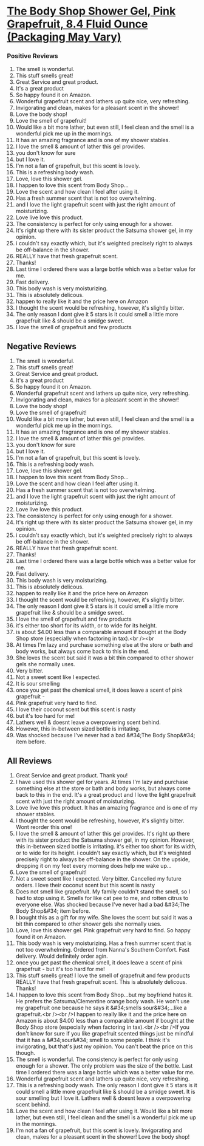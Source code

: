 # [The Body Shop Shower Gel, Pink Grapefruit, 8.4 Fluid Ounce (Packaging May Vary)](https://products.checkmycream.com/products/The-Body-Shop-Shower-Gel-Pink-Grapefruit-8.4-Fluid-Ounce-(Packaging-May-Vary).html)

### Positive Reviews

<ol>
      <li>The smell is wonderful.  </li>
      <li>This stuff smells great!</li>
      <li>Great Service and great product.  </li>
      <li>It&#x27;s a great product</li>
      <li>So happy found it on Amazon.</li>
      <li>Wonderful grapefruit scent and lathers up quite nice, very refreshing.</li>
      <li>Invigorating and clean, makes for a pleasant scent in the shower!</li>
      <li>Love the body shop!</li>
      <li>Love the smell of grapefruit!</li>
      <li>Would like a bit more lather, but even still, I feel clean and the smell is a wonderful pick me up in the mornings.</li>
      <li>It has an amazing fragrance and is one of my shower stables.</li>
      <li>I love the smell &amp; amount of lather this gel provides.  </li>
      <li>you don&#x27;t know for sure</li>
      <li>but I love it.</li>
      <li>I&#x27;m not a fan of grapefruit, but this scent is lovely.</li>
      <li>This is a refreshing body wash.</li>
      <li>Love, love this shower gel.</li>
      <li>I happen to love this scent from Body Shop...</li>
      <li>Love the scent and how clean I feel after using it.  </li>
      <li>Has a fresh summer scent that is not too overwhelming.</li>
      <li>and I love the light grapefruit scent with just the right amount of moisturizing.</li>
      <li>Love live love this product.</li>
      <li>The consistency is perfect for only using enough for a shower.  </li>
      <li>It&#x27;s right up there with its sister product the Satsuma shower gel,  in my opinion.  </li>
      <li>i couldn&#x27;t say exactly which, but it&#x27;s weighted precisely right to always be off-balance in the shower.  </li>
      <li>REALLY have that fresh grapefruit scent.</li>
      <li>Thanks!</li>
      <li>Last time I ordered there was a large bottle which was a better value for me.</li>
      <li>Fast delivery.</li>
      <li>This body wash is very moisturizing.</li>
      <li>This is absolutely delicous.</li>
      <li>happen to really like it and the price here on Amazon</li>
      <li>I thought the scent would be refreshing, however, it&#x27;s slightly bitter.</li>
      <li>The only reason I dont give it 5 stars is it could smell a little more grapefruit like &amp; should be a smidge sweet.</li>
      <li>I love the smell of grapefruit and few products</li>
</ol>


<h2>Negative Reviews</h2>
<ol>
<li> The smell is wonderful.  </li>
<li> This stuff smells great!</li>
<li> Great Service and great product.  </li>
<li> It&#x27;s a great product</li>
<li> So happy found it on Amazon.</li>
<li> Wonderful grapefruit scent and lathers up quite nice, very refreshing.</li>
<li> Invigorating and clean, makes for a pleasant scent in the shower!</li>
<li> Love the body shop!</li>
<li> Love the smell of grapefruit!</li>
<li> Would like a bit more lather, but even still, I feel clean and the smell is a wonderful pick me up in the mornings.</li>
<li> It has an amazing fragrance and is one of my shower stables.</li>
<li> I love the smell &amp; amount of lather this gel provides.  </li>
<li> you don&#x27;t know for sure</li>
<li> but I love it.</li>
<li> I&#x27;m not a fan of grapefruit, but this scent is lovely.</li>
<li> This is a refreshing body wash.</li>
<li> Love, love this shower gel.</li>
<li> I happen to love this scent from Body Shop...</li>
<li> Love the scent and how clean I feel after using it.  </li>
<li> Has a fresh summer scent that is not too overwhelming.</li>
<li> and I love the light grapefruit scent with just the right amount of moisturizing.</li>
<li> Love live love this product.</li>
<li> The consistency is perfect for only using enough for a shower.  </li>
<li> It&#x27;s right up there with its sister product the Satsuma shower gel,  in my opinion.  </li>
<li> i couldn&#x27;t say exactly which, but it&#x27;s weighted precisely right to always be off-balance in the shower.  </li>
<li> REALLY have that fresh grapefruit scent.</li>
<li> Thanks!</li>
<li> Last time I ordered there was a large bottle which was a better value for me.</li>
<li> Fast delivery.</li>
<li> This body wash is very moisturizing.</li>
<li> This is absolutely delicous.</li>
<li> happen to really like it and the price here on Amazon</li>
<li> I thought the scent would be refreshing, however, it&#x27;s slightly bitter.</li>
<li> The only reason I dont give it 5 stars is it could smell a little more grapefruit like &amp; should be a smidge sweet.</li>
<li> I love the smell of grapefruit and few products</li>
<li> it&#x27;s either too short for its width, or to wide for its height.  </li>
<li> is about $4.00 less than a comparable amount if bought at the Body Shop store (especially when factoring in tax).&lt;br /&gt;&lt;br</li>
<li> At times I&#x27;m lazy and purchase something else at the store or bath and body works, but always come back to this in the end.</li>
<li> She loves the scent but said it was a bit thin compared to other shower gels she normally uses.</li>
<li> Very bitter.</li>
<li> Not a sweet scent like I expected.</li>
<li> It is sour smelling</li>
<li> once you get past the chemical smell, it does leave a scent of pink grapefruit -</li>
<li> Pink grapefruit very hard to find.  </li>
<li> I love their coconut scent but this scent is nasty</li>
<li> but it&#x27;s too hard for me!</li>
<li> Lathers well &amp; doesnt leave a overpowering scent behind.</li>
<li> However, this in-between sized bottle is irritating.  </li>
<li> Was shocked because I&#x27;ve never had a bad &amp;#34;The Body Shop&amp;#34; item before.</li>
</ol>

<h2>All Reviews</h2>

<ol>
    <li> Great Service and great product.  Thank you!</li>
    <li> I have used this shower gel for years. At times I&#x27;m lazy and purchase something else at the store or bath and body works, but always come back to this in the end. It&#x27;s a great product and I love the light grapefruit scent with just the right amount of moisturizing.</li>
    <li> Love live love this product. It has an amazing fragrance and is one of my shower stables.</li>
    <li> I thought the scent would be refreshing, however, it&#x27;s slightly bitter. Wont reorder this one!</li>
    <li> I love the smell &amp; amount of lather this gel provides.  It&#x27;s right up there with its sister product the Satsuma shower gel,  in my opinion.  However, this in-between sized bottle is irritating.  it&#x27;s either too short for its width, or to wide for its height.  i couldn&#x27;t say exactly which, but it&#x27;s weighted precisely right to always be off-balance in the shower.  On the upside, dropping it on my feet every morning does help me wake up...</li>
    <li> Love the smell of grapefruit!</li>
    <li> Not a sweet scent like I expected. Very bitter. Cancelled my future orders. I love their coconut scent but this scent is nasty</li>
    <li> Does not smell like grapefruit. My family couldn&#x27;t stand the smell, so I had to stop using it. Smells for like cat pee to me, and rotten citrus to everyone else. Was shocked because I&#x27;ve never had a bad &amp;#34;The Body Shop&amp;#34; item before.</li>
    <li> I bought this as a gift for my wife.  She loves the scent but said it was a bit thin compared to other shower gels she normally uses.</li>
    <li> Love, love this shower gel. Pink grapefruit very hard to find.  So happy found it on Amazon.</li>
    <li> This body wash is very moisturizing. Has a fresh summer scent that is not too overwhelming. Ordered from Nanna&#x27;s Southern Comfort. Fast delivery. Would definitely order agin.</li>
    <li> once you get past the chemical smell, it does leave a scent of pink grapefruit - but it&#x27;s too hard for me!</li>
    <li> This stuff smells great! I love the smell of grapefruit and few products REALLY have that fresh grapefruit scent. This is absolutely delicous. Thanks!</li>
    <li> I happen to love this scent from Body Shop...but my boyfriend hates it.  He prefers the Satsuma/Clementine orange body wash.  He won&#x27;t use my grapefruit one because he says it &amp;#34;smells sour&amp;#34;...like a grapefruit.&lt;br /&gt;&lt;br /&gt;I happen to really like it and the price here on Amazon is about $4.00 less than a comparable amount if bought at the Body Shop store (especially when factoring in tax).&lt;br /&gt;&lt;br /&gt;If you don&#x27;t know for sure if you like grapefruit scented things just be mindful that it has a &amp;#34;sour&amp;#34; smell to some people.  I think it&#x27;s invigorating, but that&#x27;s just my opinion.  You can&#x27;t beat the price on this though.</li>
    <li> The smell is wonderful.  The consistency is perfect for only using enough for a shower.  The only problem was the size of the bottle.  Last time I ordered there was a large bottle which was a better value for me.</li>
    <li> Wonderful grapefruit scent and lathers up quite nice, very refreshing.</li>
    <li> This is a refreshing body wash. The only reason I dont give it 5 stars is it could smell a little more grapefruit like &amp; should be a smidge sweet. It is sour smelling but I love it. Lathers well &amp; doesnt leave a overpowering scent behind.</li>
    <li> Love the scent and how clean I feel after using it.  Would like a bit more lather, but even still, I feel clean and the smell is a wonderful pick me up in the mornings.</li>
    <li> I&#x27;m not a fan of grapefruit, but this scent is lovely. Invigorating and clean, makes for a pleasant scent in the shower! Love the body shop!</li>
</ol>




